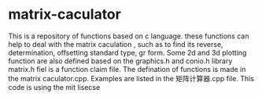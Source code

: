 # matrix-caculator
This is a repository of functions based on c language. these functions can help to deal with the matrix caculation , such as to find its reverse, determination,  offsetting standard type, gr form. Some 2d and 3d plotting function are also defined based on the graphics.h and conio.h library
matrix.h fiel is a function claim file. The defination of functions is made in the matrix caculator.cpp. Examples are listed in the 矩阵计算器.cpp file.
This code is using the mit lisecse
